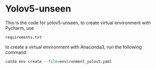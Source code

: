 # Yolov5-unseen

This is the code for yolov5-unseen, to create virtual environment with Pycharm, use
```python
requirements.txt
```
to create a virtual environment with Anaconda3, run the following command:
```python
conda env create --file=environment_yolov5.yaml
```